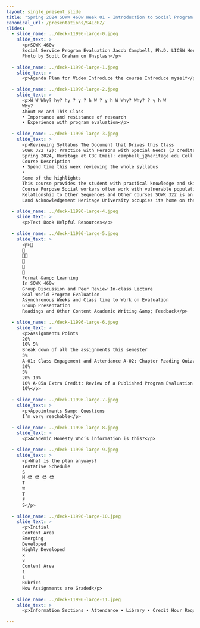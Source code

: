 ```yaml
---
layout: single_present_slide
title: "Spring 2024 SOWK 460w Week 01 - Introduction to Social Program Evaluation"
canonical_url: /presentations/S4LcHZ/
slides:
  - slide_name: ../deck-11996-large-0.jpeg
    slide_text: >
      <p>SOWK 460w
      Social Service Program Evaluation Jacob Campbell, Ph.D. LICSW Heritage University Spring 2024
      Photo by Scott Graham on Unsplash</p>
      
  - slide_name: ../deck-11996-large-1.jpeg
    slide_text: >
      <p>Agenda Plan for Video Introduce the course Introduce myself</p>
      
  - slide_name: ../deck-11996-large-2.jpeg
    slide_text: >
      <p>W W Why? hy? hy ? y ? h W ? y h W Why? Why? ? y h W
      Why?
      About Me and This Class
      • Importance and resistance of research
      • Experience with program evaluation</p>
      
  - slide_name: ../deck-11996-large-3.jpeg
    slide_text: >
      <p>Reviewing Syllabus The Document that Drives this Class
      SOWK 322 (2): Practice with Persons with Special Needs (3 credits) Jacob Campbell, Ph.D., LICSW Office Hours: By Arrangement Office Location: By Arrangement Course Hours: Asynchronous
      Spring 2024, Heritage at CBC Email: campbell_j@heritage.edu Cell Phone: (509) 392-1056 Class Location: Online
      Course Description
      • Spend time this week reviewing the whole syllabus
      •
      Some of the highlights
      This course provides the student with practical knowledge and skills to work with individuals, families, and communities with longer-term service needs. The student will be required to apply assessment and plan an effective intervention. The following is a listing of specific course prerequisites: None are listed.
      Course Purpose Social workers often work with vulnerable populations, and these vulnerable populations frequently include persons with special needs. Children with chronic healthcare conditions, developmental disorders, and congenital disabilities commonly access services done by social workers. This course builds on the knowledge and skills for working with individuals to gain further insight into research, applied services, and policy perspectives, reflecting the range of needs for persons requiring special assistance.
      Relationship to Other Sequences and Other Courses SOWK 322 is an online elective course offered to Toppenish and Tri-Cities Campus students. One of the 2022 Educational Policy and Accreditation Standards (EPAS) described by the Council for Social Work Education (CSWE) is for students to engage in diversity and practice differences. Persons with severe disabilities and special needs require specialized services to meet those needs. This class is meant to introduce students to these needs.
      Land Acknowledgement Heritage University occupies its home on the traditional lands of the Yakama People. These ancestral homelands are the Yakama, Palouse, Pisquouse, Wenatshapam, Klikatat, Klinquit, Kow- was-say-ee, Li-aywas, Skin-pah, Wish-ham, Shyiks, Ochechotes, Kah-milt-pa, and Se-ap-cat, who today are represented by the Confederated Tribes and Bands of the Yakama Nation [TREATY OF 1855] and, whose relationship with this land continues to this day. Heritage University, grounded in the vision of the two Yakama women founders, respects Indigenous peoples as traditional guardians of the lands and the enduring relationship that exists between Indigenous peoples and their traditional territories. We offer gratitude for the land itself, for those who have stewarded it for generations, and for the opportunity to study, learn, work, and be in community on this land. We acknowledge that our university’s history, like many others, is fundamentally tied to the first colonial developments in the Yakima Valley. Finally, we respectfully acknowledge and honor past, present, and future Indigenous students who will journey through this home</p>
      
  - slide_name: ../deck-11996-large-4.jpeg
    slide_text: >
      <p>Text Book Helpful Resources</p>
      
  - slide_name: ../deck-11996-large-5.jpeg
    slide_text: >
      <p>􀝋
      􁅀
      􀐬􀷾
      􀉅
      􀫘
      􁒯
      Format &amp; Learning
      In SOWK 460w
      Group Discussion and Peer Review In-class Lecture
      Real World Program Evaluation
      Asynchronous Weeks and Class time to Work on Evaluation
      Group Presentation
      Readings and Other Content Academic Writing &amp; Feedback</p>
      
  - slide_name: ../deck-11996-large-6.jpeg
    slide_text: >
      <p>Assignments Points
      20%
      10% 5%
      Break down of all the assignments this semester
      5%
      A-01: Class Engagement and Attendance A-02: Chapter Reading Quizzes A-03: CITI Research Ethics and Compliance Training A-04a: Individual Weekly Journal Entries A-04b: Group Work Plan for the Program Evaluation A-04c: Agency Logic Model A-04d: Executive Summary for the Program Evaluation A-04e: Program Evaluation Group Presentation
      20%
      5%
      20% 10%
      10% A-05a Extra Credit: Review of a Published Program Evaluation A-05b Extra Credit: Descriptive Review of Groups Program Evaluation
      10%</p>
      
  - slide_name: ../deck-11996-large-7.jpeg
    slide_text: >
      <p>Appointments &amp; Questions
      I’m very reachable</p>
      
  - slide_name: ../deck-11996-large-8.jpeg
    slide_text: >
      <p>Academic Honesty Who’s information is this?</p>
      
  - slide_name: ../deck-11996-large-9.jpeg
    slide_text: >
      <p>What is the plan anyways?
      Tentative Schedule
      S
      M 😎 😎 😎 😎
      T
      W
      T
      F
      S</p>
      
  - slide_name: ../deck-11996-large-10.jpeg
    slide_text: >
      <p>Initial
      Content Area
      Emerging
      Developed
      Highly Developed
      x
      x
      Content Area
      1
      1
      Rubrics
      How Assignments are Graded</p>
      
  - slide_name: ../deck-11996-large-11.jpeg
    slide_text: >
      <p>Information Sections • Attendance • Library • Credit Hour Requirements • Campus Security &amp; Safety • Accommodation Policy</p>
      
---
```

